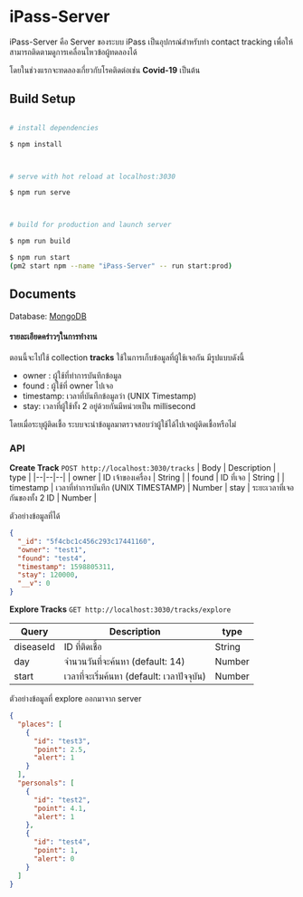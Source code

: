# iPass-Server

iPass-Server คือ Server ของระบบ iPass เป็นอุปกรณ์สำหรับทำ contact tracking เพื่อให้สามารถติดตามดูการเคลื่อนไหวข้อผู้ทดลองได้

โดยในช่วงแรกจะทดลองเกี่ยวกับโรคติดต่อเช่น **Covid-19** เป็นต้น

## Build Setup

```bash

# install dependencies

$ npm install



# serve with hot reload at localhost:3030

$ npm run serve



# build for production and launch server

$ npm run build

$ npm run start
(pm2 start npm --name "iPass-Server" -- run start:prod)

```

## Documents

Database: [MongoDB](https://www.mongodb.com/)

#### รายละเอียดคร่าวๆในการทำงาน

ตอนนี้จะไปใช้ collection **tracks** ใช้ในการเก็บข้อมูลที่ผู้ใช้เจอกัน มีรูปแบบดังนี้

- owner : ผู้ใช้ที่ทำการบันทึกข้อมูล
- found : ผู้ใช้ที่ owner ไปเจอ
- timestamp: เวลาที่บันทึกข้อมูลว่า (UNIX Timestamp)
- stay: เวลาที่ผู้ใช้ทั้ง 2 อยู่ด้วยกันมีหน่วยเป็น millisecond

โดยเมื่อระบุผู้ติดเชื้อ ระบบจะนำข้อมูลมาตรวจสอบว่าผู้ใช้ได้ไปเจอผู้ติดเชื้อหรือไม่

### API

**Create Track**
`POST http://localhost:3030/tracks`
| Body | Description | type |
|--|--|--|
| owner | ID เจ้าของเครื่อง | String |
| found | ID ที่เจอ | String |
| timestamp | เวลาที่ทำการบันทึก (UNIX TIMESTAMP) | Number
| stay | ระยะเวลาที่เจอกันของทั้ง 2 ID | Number |

ตัวอย่างข้อมูลที่ได้

```json
{
  "_id": "5f4cbc1c456c293c17441160",
  "owner": "test1",
  "found": "test4",
  "timestamp": 1598805311,
  "stay": 120000,
  "__v": 0
}
```

**Explore Tracks**
`GET http://localhost:3030/tracks/explore`

| Query     | Description                                 | type   |
| --------- | ------------------------------------------- | ------ |
| diseaseId | ID ที่ติดเชื้อ                              | String |
| day       | จำนวนวันที่จะค้นหา (default: 14)            | Number |
| start     | เวลาที่จะเริ่มค้นหา (default: เวลาปัจจุบัน) | Number |

ตัวอย่างข้อมูลที่ explore ออกมาจาก server

```json
{
  "places": [
    {
      "id": "test3",
      "point": 2.5,
      "alert": 1
    }
  ],
  "personals": [
    {
      "id": "test2",
      "point": 4.1,
      "alert": 1
    },
    {
      "id": "test4",
      "point": 1,
      "alert": 0
    }
  ]
}
```
